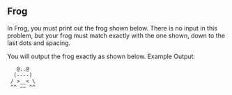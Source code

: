 ## Frog

In Frog, you must print out the frog shown below. There is no input in this problem, but your frog
must match exactly with the one shown, down to the last dots and spacing.

You will output the frog exactly as shown below.
Example Output:
``` 
   @..@
  (----)
 / >__< \
 ^^ ~~ ^^
```